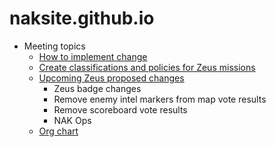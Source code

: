 # naksite.github.io

* Meeting topics
    * [How to implement change](Change.md)
    * [Create classifications and policies for Zeus missions](TooMuchChange.md)
    * [Upcoming Zeus proposed changes](MayMeeting.md)
        * Zeus badge changes
        * Remove enemy intel markers from map vote results
        * Remove scoreboard vote results
        * NAK Ops
    * [Org chart](NakOrgChart.pdf)
